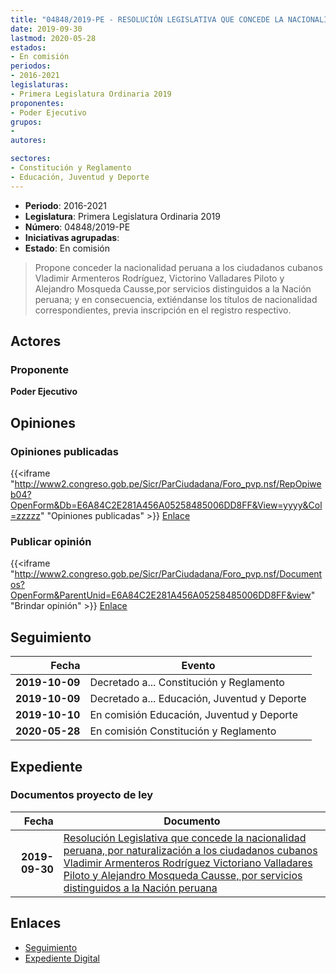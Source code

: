 ```yaml
---
title: "04848/2019-PE - RESOLUCIÓN LEGISLATIVA QUE CONCEDE LA NACIONALIDAD PERUANA, POR NATURALIZACIÓN A LOS CIUDADANOS CUBANOS VLADIMIR ARMENTEROS RODRIGUEZ, VICTORINO VALLADARES PILOTO Y ALEJANDRO MOSQUEDA CAUSSE, POR SERVICIOS DISTINGUIDOS A LA NACIÓN PERUANA"
date: 2019-09-30
lastmod: 2020-05-28
estados:
- En comisión
periodos:
- 2016-2021
legislaturas:
- Primera Legislatura Ordinaria 2019
proponentes:
- Poder Ejecutivo
grupos:
- 
autores:

sectores:
- Constitución y Reglamento
- Educación, Juventud y Deporte
---
```

- **Periodo**: 2016-2021
- **Legislatura**: Primera Legislatura Ordinaria 2019
- **Número**: 04848/2019-PE
- **Iniciativas agrupadas**: 
- **Estado**: En comisión

> Propone conceder la nacionalidad peruana a los ciudadanos cubanos Vladimir Armenteros Rodríguez, Victorino Valladares Piloto y Alejandro Mosqueda Causse,por servicios distinguidos a la Nación peruana; y en consecuencia, extiéndanse los títulos de nacionalidad correspondientes, previa inscripción en el registro respectivo.


## Actores

### Proponente

**Poder Ejecutivo**

## Opiniones

### Opiniones publicadas

{{<iframe "http://www2.congreso.gob.pe/Sicr/ParCiudadana/Foro_pvp.nsf/RepOpiweb04?OpenForm&Db=E6A84C2E281A456A05258485006DD8FF&View=yyyy&Col=zzzzz" "Opiniones publicadas" >}}
[Enlace](http://www2.congreso.gob.pe/Sicr/ParCiudadana/Foro_pvp.nsf/RepOpiweb04?OpenForm&Db=E6A84C2E281A456A05258485006DD8FF&View=yyyy&Col=zzzzz)

### Publicar opinión

{{<iframe "http://www2.congreso.gob.pe/Sicr/ParCiudadana/Foro_pvp.nsf/Documentos?OpenForm&ParentUnid=E6A84C2E281A456A05258485006DD8FF&view" "Brindar opinión" >}}
[Enlace](http://www2.congreso.gob.pe/Sicr/ParCiudadana/Foro_pvp.nsf/Documentos?OpenForm&ParentUnid=E6A84C2E281A456A05258485006DD8FF&view)


## Seguimiento

| Fecha | Evento |
|------:|--------|
| **2019-10-09** | Decretado a... Constitución y Reglamento |
| **2019-10-09** | Decretado a... Educación, Juventud y Deporte |
| **2019-10-10** | En comisión Educación, Juventud y Deporte |
| **2020-05-28** | En comisión Constitución y Reglamento |

## Expediente

### Documentos proyecto de ley

| Fecha | Documento |
|------:|-----------|
| **2019-09-30** | [Resolución Legislativa que concede la nacionalidad peruana, por naturalización a los ciudadanos cubanos Vladimir Armenteros Rodríguez Victoriano Valladares Piloto y Alejandro Mosqueda Causse, por servicios distinguidos a la Nación peruana](http://www.leyes.congreso.gob.pe/Documentos/2016_2021/Proyectos_de_Ley_y_de_Resoluciones_Legislativas/PL04848_20190930.pdf) |

## Enlaces

- [Seguimiento](http://www2.congreso.gob.pe/Sicr/TraDocEstProc/CLProLey2016.nsf/f7fff46988ca05b1052578e100829cc7/21021a526e1a138b05258485005d6292?OpenDocument)
- [Expediente Digital](http://www2.congreso.gob.pe/Sicr/TraDocEstProc/Expvirt_2011.nsf/visbusqptramdoc1621/04848?opendocument)

